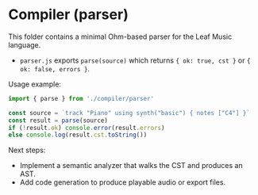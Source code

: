 # Compiler (parser)

This folder contains a minimal Ohm-based parser for the Leaf Music language.

- `parser.js` exports `parse(source)` which returns `{ ok: true, cst }` or `{ ok: false, errors }`.

Usage example:

```js
import { parse } from './compiler/parser'

const source = `track "Piano" using synth("basic") { notes ["C4"] }`
const result = parse(source)
if (!result.ok) console.error(result.errors)
else console.log(result.cst.toString())
```

Next steps:
- Implement a semantic analyzer that walks the CST and produces an AST.
- Add code generation to produce playable audio or export files.

